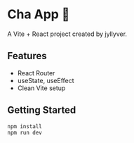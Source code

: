 # Cha App 🚀

A Vite + React project created by jyllyver.

## Features
- React Router
- useState, useEffect
- Clean Vite setup

## Getting Started
```bash
npm install
npm run dev
